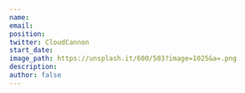 ```yaml
---
name: 
email:
position: 
twitter: CloudCannon
start_date: 
image_path: https://unsplash.it/600/503?image=1025&a=.png
description:
author: false
---
```

